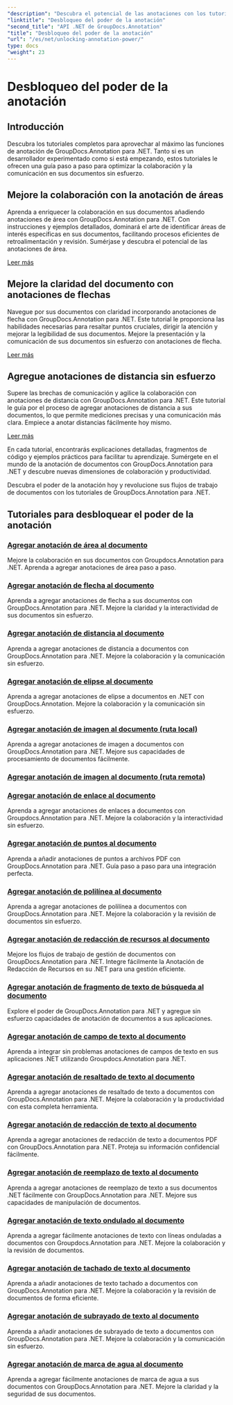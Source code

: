 ```yaml
---
"description": "Descubra el potencial de las anotaciones con los tutoriales de GroupDocs.Annotation para .NET. Aprenda a agregar diversas anotaciones paso a paso y mejore la colaboración sin esfuerzo."
"linktitle": "Desbloqueo del poder de la anotación"
"second_title": "API .NET de GroupDocs.Annotation"
"title": "Desbloqueo del poder de la anotación"
"url": "/es/net/unlocking-annotation-power/"
type: docs
"weight": 23
---
```


# Desbloqueo del poder de la anotación

## Introducción

Descubra los tutoriales completos para aprovechar al máximo las funciones de anotación de GroupDocs.Annotation para .NET. Tanto si es un desarrollador experimentado como si está empezando, estos tutoriales le ofrecen una guía paso a paso para optimizar la colaboración y la comunicación en sus documentos sin esfuerzo.

## Mejore la colaboración con la anotación de áreas

Aprenda a enriquecer la colaboración en sus documentos añadiendo anotaciones de área con GroupDocs.Annotation para .NET. Con instrucciones y ejemplos detallados, dominará el arte de identificar áreas de interés específicas en sus documentos, facilitando procesos eficientes de retroalimentación y revisión. Sumérjase y descubra el potencial de las anotaciones de área.

[Leer más](./add-area-annotation/)

## Mejore la claridad del documento con anotaciones de flechas

Navegue por sus documentos con claridad incorporando anotaciones de flecha con GroupDocs.Annotation para .NET. Este tutorial le proporciona las habilidades necesarias para resaltar puntos cruciales, dirigir la atención y mejorar la legibilidad de sus documentos. Mejore la presentación y la comunicación de sus documentos sin esfuerzo con anotaciones de flecha.

[Leer más](./add-arrow-annotation/)

## Agregue anotaciones de distancia sin esfuerzo

Supere las brechas de comunicación y agilice la colaboración con anotaciones de distancia con GroupDocs.Annotation para .NET. Este tutorial le guía por el proceso de agregar anotaciones de distancia a sus documentos, lo que permite mediciones precisas y una comunicación más clara. Empiece a anotar distancias fácilmente hoy mismo.

[Leer más](./add-distance-annotation/)

En cada tutorial, encontrarás explicaciones detalladas, fragmentos de código y ejemplos prácticos para facilitar tu aprendizaje. Sumérgete en el mundo de la anotación de documentos con GroupDocs.Annotation para .NET y descubre nuevas dimensiones de colaboración y productividad.

Descubra el poder de la anotación hoy y revolucione sus flujos de trabajo de documentos con los tutoriales de GroupDocs.Annotation para .NET.

## Tutoriales para desbloquear el poder de la anotación
### [Agregar anotación de área al documento](./add-area-annotation/)
Mejore la colaboración en sus documentos con Groupdocs.Annotation para .NET. Aprenda a agregar anotaciones de área paso a paso.
### [Agregar anotación de flecha al documento](./add-arrow-annotation/)
Aprenda a agregar anotaciones de flecha a sus documentos con GroupDocs.Annotation para .NET. Mejore la claridad y la interactividad de sus documentos sin esfuerzo.
### [Agregar anotación de distancia al documento](./add-distance-annotation/)
Aprenda a agregar anotaciones de distancia a documentos con GroupDocs.Annotation para .NET. Mejore la colaboración y la comunicación sin esfuerzo.
### [Agregar anotación de elipse al documento](./add-ellipse-annotation/)
Aprenda a agregar anotaciones de elipse a documentos en .NET con GroupDocs.Annotation. Mejore la colaboración y la comunicación sin esfuerzo.
### [Agregar anotación de imagen al documento (ruta local)](./add-image-annotation-local-path/)
Aprenda a agregar anotaciones de imagen a documentos con GroupDocs.Annotation para .NET. Mejore sus capacidades de procesamiento de documentos fácilmente.
### [Agregar anotación de imagen al documento (ruta remota)](./add-image-annotation-remote-path/)
### [Agregar anotación de enlace al documento](./add-link-annotation/)
Aprenda a agregar anotaciones de enlaces a documentos con Groupdocs.Annotation para .NET. Mejore la colaboración y la interactividad sin esfuerzo.
### [Agregar anotación de puntos al documento](./add-point-annotation/)
Aprenda a añadir anotaciones de puntos a archivos PDF con GroupDocs.Annotation para .NET. Guía paso a paso para una integración perfecta.
### [Agregar anotación de polilínea al documento](./add-polyline-annotation/)
Aprenda a agregar anotaciones de polilínea a documentos con GroupDocs.Annotation para .NET. Mejore la colaboración y la revisión de documentos sin esfuerzo.
### [Agregar anotación de redacción de recursos al documento](./add-resources-redaction-annotation/)
Mejore los flujos de trabajo de gestión de documentos con GroupDocs.Annotation para .NET. Integre fácilmente la Anotación de Redacción de Recursos en su .NET para una gestión eficiente.
### [Agregar anotación de fragmento de texto de búsqueda al documento](./add-search-text-fragment-annotation/)
Explore el poder de GroupDocs.Annotation para .NET y agregue sin esfuerzo capacidades de anotación de documentos a sus aplicaciones.
### [Agregar anotación de campo de texto al documento](./add-text-field-annotation/)
Aprenda a integrar sin problemas anotaciones de campos de texto en sus aplicaciones .NET utilizando Groupdocs.Annotation para .NET.
### [Agregar anotación de resaltado de texto al documento](./add-text-highlight-annotation/)
Aprenda a agregar anotaciones de resaltado de texto a documentos con GroupDocs.Annotation para .NET. Mejore la colaboración y la productividad con esta completa herramienta.
### [Agregar anotación de redacción de texto al documento](./add-text-redaction-annotation/)
Aprenda a agregar anotaciones de redacción de texto a documentos PDF con GroupDocs.Annotation para .NET. Proteja su información confidencial fácilmente.
### [Agregar anotación de reemplazo de texto al documento](./add-text-replacement-annotation/)
Aprenda a agregar anotaciones de reemplazo de texto a sus documentos .NET fácilmente con GroupDocs.Annotation para .NET. Mejore sus capacidades de manipulación de documentos.
### [Agregar anotación de texto ondulado al documento](./add-text-squiggly-annotation/)
Aprenda a agregar fácilmente anotaciones de texto con líneas onduladas a documentos con Groupdocs.Annotation para .NET. Mejore la colaboración y la revisión de documentos.
### [Agregar anotación de tachado de texto al documento](./add-text-strikeout-annotation/)
Aprenda a añadir anotaciones de texto tachado a documentos con GroupDocs.Annotation para .NET. Mejore la colaboración y la revisión de documentos de forma eficiente.
### [Agregar anotación de subrayado de texto al documento](./add-text-underline-annotation/)
Aprenda a añadir anotaciones de subrayado de texto a documentos con GroupDocs.Annotation para .NET. Mejore la colaboración y la comunicación sin esfuerzo.
### [Agregar anotación de marca de agua al documento](./add-watermark-annotation/)
Aprenda a agregar fácilmente anotaciones de marca de agua a sus documentos con GroupDocs.Annotation para .NET. Mejore la claridad y la seguridad de sus documentos.